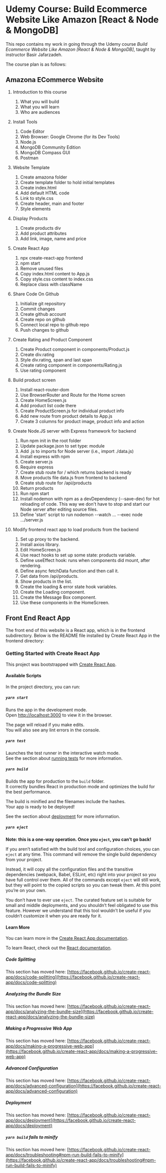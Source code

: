 # Udemy Course: Build Ecommerce Website Like Amazon [React & Node & MongoDB]

This repo contains my work in going through the Udemy course _Build Ecommerce
Website Like Amazon [React & Node & MongoDB]_, taught by instructor Basir
Jafarzadeh.

The course plan is as follows:

## Amazona ECommerce Website

1. Introduction to this course
   1. What you will build
   2. What you will learn
   3. Who are audiences

2. Install Tools
   1. Code Editor
   2. Web Browser: Google Chrome (for its Dev Tools)
   3. Node.js
   4. MongoDB Community Edition
   5. MongoDB Compass GUI
   6. Postman

3. Website Template
   1. Create amazona folder
   2. Create template folder to hold initial templates
   3. Create index.html
   4. Add default HTML code
   5. Link to style.css
   6. Create header, main and footer
   7. Style elements

4. Display Products
   1. Create products div
   2. Add product attributes
   3. Add link, image, name and price

5. Create React App
   1. npx create-react-app frontend
   2. npm start
   3. Remove unused files
   4. Copy index.html content to App.js
   5. Copy style.css content to index.css
   6. Replace class with className

6. Share Code On Github
   1. Initialize git repository
   2. Commit changes
   3. Create github account
   4. Create repo on github
   5. Connect local repo to github repo
   6. Push changes to github

7. Create Rating and Product Component
   1. Create Product component in components/Product.js
   2. Create div.rating
   3. Style div.rating, span and last span
   4. Create rating component in components/Rating.js
   5. Use rating component

8. Build product screen
    1. Install react-router-dom
    2. Use BrowserRouter and Route for the Home screen
    3. Create HomeScreen.js
    4. Add product list code there
    5. Create ProductScreen.js for individual product info
    6. Add new route from product details to App.js
    7. Create 3 columns for product image, product info and action

9. Create Node.JS server with Express framework for backend
    1. Run npm init in the root folder
    2. Update package.json to set type: module
    3. Add .js to imports for Node server (i.e., import ./data.js)
    4. Install express with npm
    5. Create server.js
    6. Require express
    7. Create stub route for / which returns backend is ready
    8. Move products file data.js from frontend to backend
    9. Create stub route for /api/products
    10. Return products
    11. Run npm start
    12. Install nodemon with npm as a devDependency (--save-dev) for hot
        reloading of code. This way we don't have to stop and start our
        Node server after editing source files.
    13. Define 'start' script to run nodemon --watch ... --exec node .../server.js

10. Modify frontend react app to load products from the backend
    1. Set up proxy to the backend.
    2. Install axios library.
    3. Edit HomeScreen.js
    4. Use react hooks to set up some state: products variable.
    5. Define useEffect hook: runs when components did mount, after rendering.
    6. Define async fetchData function and then call it.
    7. Get data from /api/products.
    8. Show products in the list.
    9. Create the loading & error state hook variables.
    10. Create the Loading component.
    11. Create the Message Box component.
    12. Use these components in the HomeScreen.


## Front End React App

The front end of this website is a React app, which is in the frontend
subdirectory. Below is the README file installed by Create React App in the
frontend directory:

### Getting Started with Create React App ###

This project was bootstrapped with [Create React App](https://github.com/facebook/create-react-app).

#### Available Scripts ####

In the project directory, you can run:

##### `yarn start` #####

Runs the app in the development mode.\
Open [http://localhost:3000](http://localhost:3000) to view it in the browser.

The page will reload if you make edits.\
You will also see any lint errors in the console.

##### `yarn test` #####

Launches the test runner in the interactive watch mode.\
See the section about [running tests](https://facebook.github.io/create-react-app/docs/running-tests) for more information.

##### `yarn build` #####

Builds the app for production to the `build` folder.\
It correctly bundles React in production mode and optimizes the build for the best performance.

The build is minified and the filenames include the hashes.\
Your app is ready to be deployed!

See the section about [deployment](https://facebook.github.io/create-react-app/docs/deployment) for more information.

##### `yarn eject` #####

**Note: this is a one-way operation. Once you `eject`, you can’t go back!**

If you aren’t satisfied with the build tool and configuration choices, you can `eject` at any time. This command will remove the single build dependency from your project.

Instead, it will copy all the configuration files and the transitive dependencies (webpack, Babel, ESLint, etc) right into your project so you have full control over them. All of the commands except `eject` will still work, but they will point to the copied scripts so you can tweak them. At this point you’re on your own.

You don’t have to ever use `eject`. The curated feature set is suitable for small and middle deployments, and you shouldn’t feel obligated to use this feature. However we understand that this tool wouldn’t be useful if you couldn’t customize it when you are ready for it.

#### Learn More ####

You can learn more in the [Create React App documentation](https://facebook.github.io/create-react-app/docs/getting-started).

To learn React, check out the [React documentation](https://reactjs.org/).

##### Code Splitting #####

This section has moved here: [https://facebook.github.io/create-react-app/docs/code-splitting](https://facebook.github.io/create-react-app/docs/code-splitting)

##### Analyzing the Bundle Size #####

This section has moved here: [https://facebook.github.io/create-react-app/docs/analyzing-the-bundle-size](https://facebook.github.io/create-react-app/docs/analyzing-the-bundle-size)

##### Making a Progressive Web App #####

This section has moved here: [https://facebook.github.io/create-react-app/docs/making-a-progressive-web-app](https://facebook.github.io/create-react-app/docs/making-a-progressive-web-app)

##### Advanced Configuration #####

This section has moved here: [https://facebook.github.io/create-react-app/docs/advanced-configuration](https://facebook.github.io/create-react-app/docs/advanced-configuration)

##### Deployment #####

This section has moved here: [https://facebook.github.io/create-react-app/docs/deployment](https://facebook.github.io/create-react-app/docs/deployment)

##### `yarn build` fails to minify #####

This section has moved here: [https://facebook.github.io/create-react-app/docs/troubleshooting#npm-run-build-fails-to-minify](https://facebook.github.io/create-react-app/docs/troubleshooting#npm-run-build-fails-to-minify)
